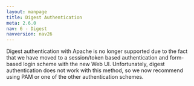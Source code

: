 ```yaml
---
layout: manpage
title: Digest Authentication
meta: 2.6.0
nav: 6 - Digest
navversion: nav26
---
```


Digest authentication with Apache is no longer supported due to the fact that we have moved to a session/token based
authentication and form-based login scheme with the new Web UI. Unfortunately, digest authentication does not work with
this method, so we now recommend using PAM or one of the other authentication schemes.
